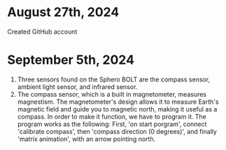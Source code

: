# August 27th, 2024 
Created GitHub account 
# September 5th, 2024
1. Three sensors found on the Sphero BOLT are the compass sensor, ambient light sensor, and infrared sensor.
2. The compass sensor, which is a built in magnetometer, measures magnestism. The magnetometer's design allows it to measure Earth's magnetic field and guide you to magnetic north, making it useful as a compass. In order to make it function, we have to program it. The program works as the following: First, 'on start porgram', connect 'calibrate compass', then 'compass direction (0 degrees)', and finally 'matrix animation', with an arrow pointing north. 
